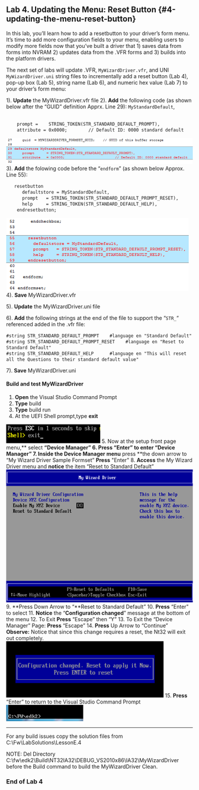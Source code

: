 <!--- @file
 file

Copyright (c) 2018, Intel Corporation. All rights reserved.<BR>

Redistribution and use in source (original document form) and 'compiled'
forms (converted to PDF, epub, HTML and other formats) with or without
modification, are permitted provided that the following conditions are met:

1). Redistributions of source code (original document form) must retain the
above copyright notice, this list of conditions and the following
disclaimer as the first lines of this file unmodified.

2). Redistributions in compiled form (transformed to other DTDs, converted to
PDF, epub, HTML and other formats) must reproduce the above copyright
notice, this list of conditions and the following disclaimer in the
documentation and/or other materials provided with the distribution.

THIS DOCUMENTATION IS PROVIDED BY TIANOCORE PROJECT "AS IS" AND ANY EXPRESS OR
IMPLIED WARRANTIES, INCLUDING, BUT NOT LIMITED TO, THE IMPLIED WARRANTIES OF
MERCHANTABILITY AND FITNESS FOR A PARTICULAR PURPOSE ARE DISCLAIMED. IN NO
EVENT SHALL TIANOCORE PROJECT BE LIABLE FOR ANY DIRECT, INDIRECT, INCIDENTAL,
SPECIAL, EXEMPLARY, OR CONSEQUENTIAL DAMAGES (INCLUDING, BUT NOT LIMITED TO,
PROCUREMENT OF SUBSTITUTE GOODS OR SERVICES; LOSS OF USE, DATA, OR PROFITS;
OR BUSINESS INTERRUPTION) HOWEVER CAUSED AND ON ANY THEORY OF LIABILITY,
WHETHER IN CONTRACT, STRICT LIABILITY, OR TORT (INCLUDING NEGLIGENCE OR
OTHERWISE) ARISING IN ANY WAY OUT OF THE USE OF THIS DOCUMENTATION, EVEN IF
ADVISED OF THE POSSIBILITY OF SUCH DAMAGE.

-->
## Lab 4\. Updating the Menu: Reset Button {#4-updating-the-menu-reset-button}

In this lab, you’ll learn how to add a resetbutton to your driver’s form menu. It’s time to add more configuration fields to your menu, enabling users to modify more fields now that you’ve built a driver that 1) saves data from forms into NVRAM 2) updates data from the .VFR forms and 3) builds into the platform drivers.

The next set of labs will update .VFR, `MyWizardDriver.vfr`, and UNI `MyWizardDriver.uni` string files to incrementally add a reset button (Lab 4), pop-up box (Lab 5), string name (Lab 6), and numeric hex value (Lab 7) to your driver’s form menu:

1). **Update** the MyWizardDriver.vfr file 
2). **Add** the following code (as shown below after the “GUID” definition Apprx. Line 29): `MyStandardDefault`,

```

    prompt =    STRING_TOKEN(STR_STANDARD_DEFAULT_PROMPT),
    attribute = 0x0000;        // Default ID: 0000 standard default

```
![](/media/image48.png)<br>
3). **Add** the folowing code before the “`endform`” (as shown below Approx. Line 55): 

```
   resetbutton
      defaultstore = MyStandardDefault,
      prompt   = STRING_TOKEN(STR_STANDARD_DEFAULT_PROMPT_RESET),
      help     = STRING_TOKEN(STR_STANDARD_DEFAULT_HELP),
    endresetbutton;

```
![](/media/image49.png)<br>
4). **Save** MyWizardDriver.vfr <br>

5). **Update** the MyWizardDriver.uni file <br>

6). **Add** the following strings at the end of the file to support the “`STR_`“ referenced added in the .vfr file: <br>


```
#string STR_STANDARD_DEFAULT_PROMPT    #language en "Standard Default"
#string STR_STANDARD_DEFAULT_PROMPT_RESET    #language en "Reset to Standard Default"
#string STR_STANDARD_DEFAULT_HELP      #language en "This will reset all the Questions to their standard default value"

```
7). **Save** MyWizardDriver.uni 



#### Build and test MyWizardDriver

1. **Open** the Visual Studio Command Prompt
2. **Type** build
3. **Type** build run
4. At the UEFI Shell prompt,type **exit**<br>

![](/media/image46.png)
5. Now at the setup front page menu,** select **“Device Manager”
6. **Press** “Enter” to enter “Device Manager”
7. Inside the Device Manager menu** press **the down arrow to “My Wizard Driver Sample Formset” **Press** "Enter"
8. **Access** the My Wizard Driver menu and **notice** the item “Reset to Standard Default” 
![](/media/image50.png)
9. **Press Down Arrow to “**Reset to Standard Default” 
10. **Press** “Enter" to select 
11. **Notice** the “**Configuration changed**” message at the bottom of the menu 
12. To Exit **Press** “Escape” then “Y” 
13. To Exit the “Device Manager” Page: **Press** “Escape” 
14. **Press** Up Arrow to “Continue” <br> **Observe:** Notice that since this change requires a reset, the Nt32 will exit out completely. 
![](/media/image51.png)
15. **Press** “Enter” to return to the Visual Studio Command Prompt 
![](/media/image26.png)

---

For any build issues copy the solution files from C:\Fw\LabSolutions\LessonE.4

NOTE: Del Directory C:\fw\edk2\Build\NT32IA32\DEBUG_VS2010x86\IA32\MyWizardDriver before the Build command to build the MyWizardDriver Clean.

### End of Lab 4